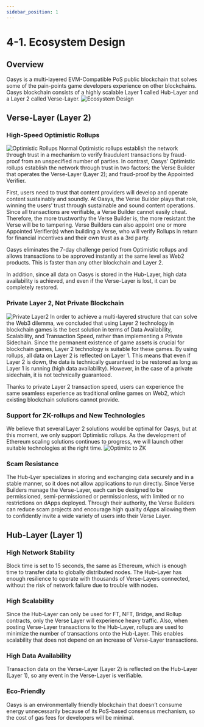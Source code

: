 ```yaml
---
sidebar_position: 1
---
```

# 4-1. Ecosystem Design
## Overview
Oasys is a multi-layered EVM-Compatible PoS public blockchain that solves some of the pain-points game developers experience on other blockchains. Oasys blockchain consists of a highly scalable Layer 1 called Hub-Layer and a Layer 2 called Verse-Layer.
![Ecosystem Design](/img/docs/whitepaper/solution/ecosystem-design.png)
## Verse-Layer (Layer 2)
### High-Speed Optimistic Rollups
![Optimistic Rollups](/img/docs/whitepaper/solution/high-speed-or.png)
Normal Optimistic rollups establish the network through trust in a mechanism to verify fraudulent transactions by fraud-proof from an unspecified number of parties. In contrast, Oasys' Optimistic rollups establish the network through trust in two factors: the Verse Builder that operates the Verse-Layer (Layer 2); and fraud-proof by the Appointed Verifier.

First, users need to trust that content providers will develop and operate content sustainably and soundly. At Oasys, the Verse Builder plays that role, winning the users’ trust through sustainable and sound content operations. Since all transactions are verifiable, a Verse Builder cannot easily cheat. Therefore, the more trustworthy the Verse Builder is, the more resistant the Verse will be to tampering. Verse Builders can also appoint one or more Appointed Verifier(s) when building a Verse, who will verify Rollups in return for financial incentives and their own trust as a 3rd party.

Oasys eliminates the 7-day challenge period from Optimistic rollups and allows transactions to be approved instantly at the same level as Web2 products. This is faster than any other blockchain and Layer 2.

In addition, since all data on Oasys is stored in the Hub-Layer, high data availability is achieved, and even if the Verse-Layer is lost, it can be completely restored.

### Private Layer 2, Not Private Blockchain
![Private Layer2](/img/docs/whitepaper/solution/private-l2.png)
In order to achieve a multi-layered structure that can solve the Web3 dilemma, we concluded that using Layer 2 technology in blockchain games is the best solution in terms of Data Availability, Scalability, and Transaction Speed, rather than implementing a Private Sidechain.
Since the permanent existence of game assets is crucial for blockchain games, Layer 2 technology is suitable for these games. By using rollups, all data on Layer 2 is reflected on Layer 1. This means that even if Layer 2 is down, the data is technically guaranteed to be restored as long as Layer 1 is running (high data availability). However, in the case of a private sidechain, it is not technically guaranteed.

Thanks to private Layer 2 transaction speed, users can experience the same seamless experience as traditional online games on Web2, which existing blockchain solutions cannot provide.

### Support for ZK-rollups and New Technologies
We believe that several Layer 2 solutions would be optimal for Oasys, but at this moment, we only support Optimistic rollups. As the development of Ethereum scaling solutions continues to progress, we will launch other suitable technologies at the right time.
![Optimitc to ZK](/img/docs/whitepaper/solution/zk-support.png)
### Scam Resistance
The Hub-Lyer specializes in storing and exchanging data securely and in a stable manner, so it does not allow applications to run directly. Since Verse Builders manage the Verse-Layer, each can be designed to be permissioned, semi-permissioned or permissionless, with limited or no restrictions on dApps deployed. Through their authority, the Verse Builders can reduce scam projects and encourage high quality dApps allowing them to confidently invite a wide variety of users into their Verse Layer.

## Hub-Layer (Layer 1)
### High Network Stability
Block time is set to 15 seconds, the same as Ethereum, which is enough time to transfer data to globally distributed nodes. The Hub-Layer has enough resilience to operate with thousands of Verse-Layers connected, without the risk of network failure due to trouble with nodes.
### High Scalability
Since the Hub-Layer can only be used for FT, NFT, Bridge, and Rollup contracts, only the Verse Layer will experience heavy traffic. Also, when posting Verse-Layer transactions to the Hub-Layer, rollups are used to minimize the number of transactions onto the Hub-Layer. This enables scalability that does not depend on an increase of Verse-Layer transactions.
### High Data Availability
Transaction data on the Verse-Layer (Layer 2) is reflected on the Hub-Layer (Layer 1), so any event in the Verse-Layer is verifiable.
### Eco-Friendly
Oasys is an environmentally friendly blockchain that doesn’t consume energy unnecessarily because of its PoS-based consensus mechanism, so the cost of gas fees for developers will be minimal.